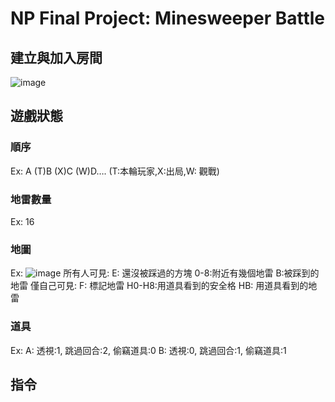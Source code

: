 # NP Final Project: Minesweeper Battle
## 建立與加入房間
![image](https://github.com/user-attachments/assets/b9bde14c-e5a6-419b-a17f-aba72b698a07)
## 遊戲狀態
### 順序
Ex: A	(T)B	(X)C (W)D…. (T:本輪玩家,X:出局,W: 觀戰)
### 地雷數量
Ex: 16
### 地圖
Ex:
![image](https://github.com/user-attachments/assets/de8a018c-2932-4174-99a3-5337b7620bfc)
所有人可見: E: 還沒被踩過的方塊 0-8:附近有幾個地雷 B:被踩到的地雷
僅自己可見: F: 標記地雷 H0-H8:用道具看到的安全格 HB: 用道具看到的地雷
### 道具
Ex:
A: 透視:1, 跳過回合:2, 偷竊道具:0
B: 透視:0, 跳過回合:1, 偷竊道具:1
## 指令 
